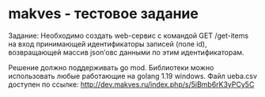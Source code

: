# makves - тестовое задание 
Задание: Необходимо создать web-сервис с командой GET /get-items на вход принимающей идентификаторы записей (поле id), возвращающей массив json’овc данными по этим
идентификаторам.

Решение должно поддерживать go mod. Библиотеки можно использовать любые работающие на golang 1.19 windows.
Файл ueba.csv доступен по ссылке: http://dev.makves.ru/index.php/s/5iBmb6rK3yPCy5C
